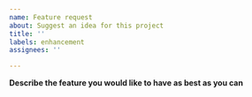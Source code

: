 ```yaml
---
name: Feature request
about: Suggest an idea for this project
title: ''
labels: enhancement
assignees: ''

---
```


**Describe the feature you would like to have as best as you can**
